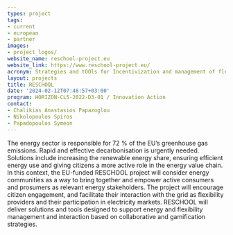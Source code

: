 ```yaml
---
types: project
tags:
- current 
- european 
- partner
images:
- project_logos/
website_name: reschool-project.eu
website_link: https://www.reschool-project.eu/
acronym: Strategies and tOOls for Incentivization and management of flexibility in Energy Communities with distributed Resources
layout: projects
title: RESCHOOL 
date: '2024-02-12T07:48:57+03:00'
program: HORIZON-CL5-2022-D3-01 / Innovation Action
contact:
- Chalikias Anastasios Papazoglou
- Nikolopoulos Spiros
- Papadopoulos Symeon 
---
```

<p>
The energy sector is responsible for 72 % of the EU’s greenhouse gas emissions. Rapid and effective decarbonisation is urgently needed. Solutions include increasing the renewable energy share, ensuring efficient energy use and giving citizens a more active role in the energy value chain. In this context, the EU-funded RESCHOOL project will consider energy communities as a way to bring together and empower active consumers and prosumers as relevant energy stakeholders. The project will encourage citizen engagement, and facilitate their interaction with the grid as flexibility providers and their participation in electricity markets. RESCHOOL will deliver solutions and tools designed to support energy and flexibility management and interaction based on collaborative and gamification strategies.
</p>